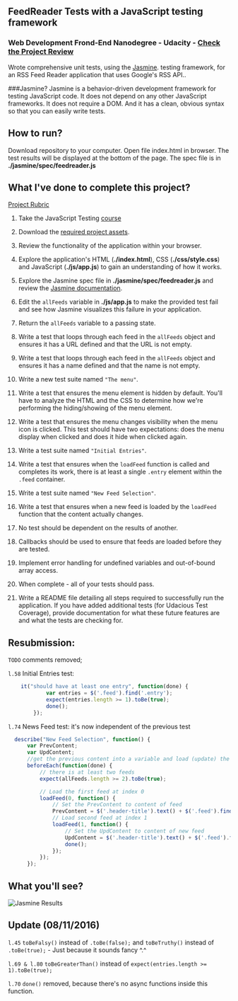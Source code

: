 ## FeedReader Tests with a JavaScript testing framework
### Web Development Frond-End Nanodegree - Udacity  - [Check the Project Review](https://review.udacity.com/#!/reviews/265287/shared)
Wrote comprehensive unit tests, using the [Jasmine](http://jasmine.github.io/). testing framework, for an RSS Feed Reader application that uses Google's RSS API..

###Jasmine?
Jasmine is a behavior-driven development framework for testing JavaScript code. It does not depend on any other JavaScript frameworks. It does not require a DOM. And it has a clean, obvious syntax so that you can easily write tests. 

## How to run?

Download repository to your computer. Open file index.html in browser. The test results will be displayed at the bottom of the page.
The spec file is in **./jasmine/spec/feedreader.js**

## What I've done to complete this project?

[Project Rubric](https://review.udacity.com/#!/projects/3442558598/rubric)

1. Take the JavaScript Testing [course](https://www.udacity.com/course/ud549)
2. Download the [required project assets](http://github.com/udacity/frontend-nanodegree-feedreader).
3. Review the functionality of the application within your browser.
4. Explore the application's HTML (**./index.html**), CSS (**./css/style.css**) and JavaScript (**./js/app.js**) to gain an understanding of how it works.
5. Explore the Jasmine spec file in **./jasmine/spec/feedreader.js** and review the [Jasmine documentation](http://jasmine.github.io).
6. Edit the `allFeeds` variable in **./js/app.js** to make the provided test fail and see how Jasmine visualizes this failure in your application.
7. Return the `allFeeds` variable to a passing state.


8. Write a test that loops through each feed in the `allFeeds` object and ensures it has a URL defined and that the URL is not empty.
9. Write a test that loops through each feed in the `allFeeds` object and ensures it has a name defined and that the name is not empty.
10. Write a new test suite named `"The menu"`.
11. Write a test that ensures the menu element is hidden by default. You'll have to analyze the HTML and the CSS to determine how we're performing the hiding/showing of the menu element.
12. Write a test that ensures the menu changes visibility when the menu icon is clicked. This test should have two expectations: does the menu display when clicked and does it hide when clicked again.
13. Write a test suite named `"Initial Entries"`.
14. Write a test that ensures when the `loadFeed` function is called and completes its work, there is at least a single `.entry` element within the `.feed` container.
15. Write a test suite named `"New Feed Selection"`.
16. Write a test that ensures when a new feed is loaded by the `loadFeed` function that the content actually changes.
17. No test should be dependent on the results of another.
18. Callbacks should be used to ensure that feeds are loaded before they are tested.
19. Implement error handling for undefined variables and out-of-bound array access.
20. When complete - all of your tests should pass.
21. Write a README file detailing all steps required to successfully run the application. If you have added additional tests (for Udacious Test Coverage),  provide documentation for what these future features are and what the tests are checking for.

## Resubmission:
`TODO` comments removed;

`l.58` Initial Entries test:
```javascript
    it("should have at least one entry", function(done) {
            var entries = $('.feed').find('.entry');
            expect(entries.length >= 1).toBe(true);
            done();
        });
```
`l.74` News Feed test:
 it's now independent of the previous test
```javascript
  describe("New Feed Selection", function() {
      var PrevContent;
      var UpdContent;
      //get the previous content into a variable and load (update) the new content
      beforeEach(function(done) {
          // there is at least two feeds
          expect(allFeeds.length >= 2).toBe(true);

          // Load the first feed at index 0
          loadFeed(0, function() {
              // Set the PrevContent to content of feed
              PrevContent = $('.header-title').text() + $('.feed').find('.entry').text().replace(/ +/g, " ")
              // Load second feed at index 1
              loadFeed(1, function() {
                  // Set the UpdContent to content of new feed
                  UpdContent = $('.header-title').text() + $('.feed').find('.entry').text().replace(/ +/g, " ");
                  done();
              });
          });
      });
``` 

## What you'll see?
![Jasmine Results](https://inesarmadabras.github.io/feedreaderTests/result.png "Jasmine Results")

## Update (08/11/2016)
`l.45` `toBeFalsy()` instead of `.toBe(false);` and  `toBeTruthy()` instead of `.toBe(true);` - Just because it sounds fancy ^.^

`l.69 & l.80`  `toBeGreaterThan()` instead of `expect(entries.length >= 1).toBe(true);`

`l.70` `done()` removed, because there's no async functions inside this function.


